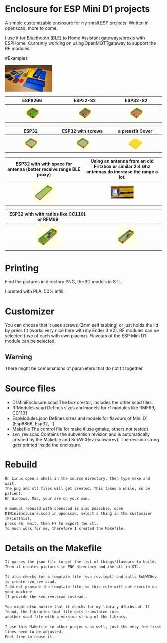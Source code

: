 # Enclosure for ESP Mini D1 projects
A simple customizable enclosure for my small ESP projects.
Written in openscad, more to come.

I use it for Bluethooth (BLE) to Home Assistant gateways/proxis with ESPHome.
Currently working on using OpenMQTTgateway to support the RF modules.

#Examples

<img src="Images/Examples1.jpg" width="30%" height="30%">


| ESP8266     | ESP32-S2    | ESP32-S2    |
| :----: | :----: | :----: |
| <img src="PNG/D1Mini-8266_Body.png" width="30%" height="30%"> | <img src="PNG/D1Mini-S2_C3_Body_S2.png" width="30%" height="30%"> | <img src="PNG/D1Mini-S2_C3_Body_C3.png" width="30%" height="30%"> |


| ESP32 | ESP32 with screws | a pressfit Cover |
| :----: | :----: | :----: |
| <img src="PNG/D1Mini-ESP32_Body.png" width="30%" height="30%"> | <img src="PNG/D1Mini-ESP32_Body_with_screws.png" width="30%" height="30%"> | <img src="PNG/D1Mini-8266_Cover.png" width="30%" height="30%"> |

| ESP32 with with space for antenna (better receive range BLE proxy) | Using an antenna from an old Fritzbox or similar 2.4 Ghz antennas do increase the range a lot. |
| :----: | :----: |
| <img src="PNG/BTL-Proxy-With-Antenna_Body.png" width="30%" height="30%"> | <img src="Images/Antenna.jpg" width="30%" height="30%"> |

| ESP32 with with radios like CC1101 or RFM69 |  |
| :----: | :----: |
| <img src="PNG/LacosteGateway-8266-RMF69_Body_with_screws.png" width="30%" height="30%"> | <img src="PNG/LacosteGateway-ESP32-C1101_B-RMF68_Body.png" width="30%" height="30%"> |


# Printing
Find the pictures in directory PNG, the 3D models in STL.

I printed with PLA, 50% infill.

# Customizer
You can choose that it uses screws (2mm self tabbing) or just holds the lid by press fit (works very nice here with my Ender 3 V2).
RF modules can be selected (two of each with own placing).
Flavours of the ESP Mini D1 module can be selected.

## Warning
There might be combinations of parameters that do not fit together.

# Source files
- D1MiniEnclusure.scad
  The box creator, includes the other scad files.
- RfModules.scad
    Defines sizes and models for rf modules like RMF69, CC1101
- EspModules.json
    Defines sizes and models for flavours of Mini D1 (Esp8866, Esp32, ..)
- Makefile
    The control file for make (I use gmake, others not tested).
- svn_rev.scad
    Contains the subversion revision and is automatically created by the Makefile and SubWCRev (subwcrev).
    The revision string gets printed inside the enclosure.

 # Rebuild
    On Linux open a shell in the source directory, then type make and wait.
    The png and stl files will get created. This takes a while, so be patient.
    On Windows, Mac, your are on your own.

    A manual rebuild with openscad is also possible, open D1MiniEnclusure.scad in openscad, select a thing in the customizer (PrintThis), 
    press F6, wait, then F7 to export the stl.
    To much work for me, therefore I created the Makefile.

# Details on the Makefile
    It parses the json file to get the list of things/flavours to build.
    Then it creates pictures in PNG directory and the stl in STL.

    It also checks for a template file (svn_rev.tmpl) and calls SubWCRev to create svn_rev.scad. 
    I do not provide the template file, so this rule will not execute on your machine
	(I provide the svn_rev.scad instead).

    You might also notice that it checks for my library dfLibscad. If found, the libraries tmpl file gets translated into 
    another scad file with a version string of the library.

    I use this Makefile in other projects as well, just the very few first lines need to be adjusted.
    Feel free to reuse it.
